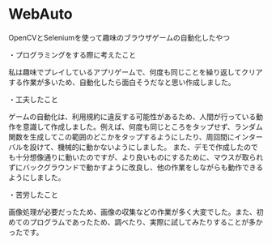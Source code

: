 # WebAuto
OpenCVとSeleniumを使って趣味のブラウザゲームの自動化したやつ

・プログラミングをする際に考えたこと

私は趣味でプレイしているアプリゲームで、何度も同じことを繰り返してクリアする作業が多いため、自動化したら面白そうだなと思い作成しました。

・工夫したこと

ゲームの自動化は、利用規約に違反する可能性があるため、人間が行っている動作を意識して作成しました。例えば、何度も同じところをタップせず、ランダム関数を生成してこの範囲のどこかをタップするようにしたり、周回間にインターバルを設けて、機械的に動かないようにしました。
また、デモで作成したのでも十分想像通りに動いたのですが、より良いものにするために、マウスが取られずにバックグラウンドで動かすように改良し、他の作業をしながらも動作できるようにしました。

・苦労したこと

画像処理が必要だったため、画像の収集などの作業が多く大変でした。また、初めてのプログラムであったため、調べたり、実際に試してみたりすることが多かったです。
